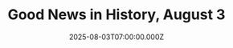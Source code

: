 ---
title: "Good News in History, August 3"
date: 2025-08-03T07:00:00.000Z
category: Human Kindness
externalLink: "https://www.goodnewsnetwork.org/events060803/"
image: ""
excerpt: "On this day 99 years ago, Tony Bennett, the famed jazz and pop singer, who passed away just last year, was born. Bennett revealed in February that he was diagnosed with Alzheimer’s in 2016, but it’s been progressing slowly. “Touring keeps him on his toes and also stimulates his brain in a significant way,” said […] The post Good News…"
---
